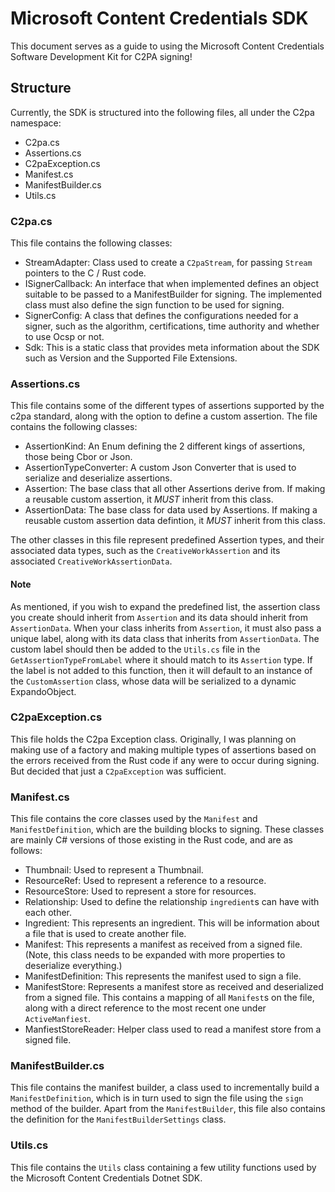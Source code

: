 # Microsoft Content Credentials SDK

This document serves as a guide to using the Microsoft Content Credentials Software Development Kit for C2PA signing!

## Structure

Currently, the SDK is structured into the following files, all under the C2pa namespace:

- C2pa.cs
- Assertions.cs
- C2paException.cs
- Manifest.cs
- ManifestBuilder.cs
- Utils.cs

### C2pa.cs

This file contains the following classes:

- StreamAdapter:    Class used to create a `C2paStream`, for passing `Stream` pointers to the C / Rust code.
- ISignerCallback:  An interface that when implemented defines an object suitable to be passed to a ManifestBuilder for signing. The implemented class must also define the sign function to be used for signing.
- SignerConfig:     A class that defines the configurations needed for a signer, such as the algorithm, certifications, time authority and whether to use Ocsp or not.
- Sdk:              This is a static class that provides meta information about the SDK such as Version and the Supported File Extensions.

### Assertions.cs

This file contains some of the different types of assertions supported by the c2pa standard, along with the option to define a custom assertion. The file contains the following classes:

- AssertionKind:            An Enum defining the 2 different kings of assertions, those being Cbor or Json.
- AssertionTypeConverter:   A custom Json Converter that is used to serialize and deserialize assertions.
- Assertion:                The base class that all other Assertions derive from. If making a reusable custom assertion, it *MUST* inherit from this class.
- AssertionData:            The base class for data used by Assertions. If making a reusable custom assertion data defintion, it *MUST* inherit from this class.

The other classes in this file represent predefined Assertion types, and their associated data types, such as the `CreativeWorkAssertion` and its associated `CreativeWorkAssertionData`.

#### Note

As mentioned, if you wish to expand the predefined list, the assertion class you create should inherit from `Assertion` and its data should inherit from `AssertionData`.
When your class inherits from `Assertion`, it must also pass a unique label, along with its data class that inherits from `AssertionData`.
The custom label should then be added to the `Utils.cs` file in the `GetAssertionTypeFromLabel` where it should match to its `Assertion` type.
If the label is not added to this function, then it will default to an instance of the `CustomAssertion` class, whose data will be serialized to a dynamic ExpandoObject.

### C2paException.cs

This file holds the C2pa Exception class. Originally, I was planning on making use of a factory and making multiple types of assertions based on the errors received from the Rust code if any were to occur during signing.
But decided that just a `C2paException` was sufficient.

### Manifest.cs

This file contains the core classes used by the `Manifest` and `ManifestDefinition`, which are the building blocks to signing. These classes are mainly C# versions of those existing in the Rust code, and are as follows:

- Thumbnail: Used to represent a Thumbnail.
- ResourceRef: Used to represent a reference to a resource.
- ResourceStore: Used to represent a store for resources.
- Relationship: Used to define the relationship `ingredient`s can have with each other.
- Ingredient: This represents an ingredient. This will be information about a file that is used to create another file.
- Manifest: This represents a manifest as received from a signed file. (Note, this class needs to be expanded with more properties to deserialize everything.)
- ManifestDefinition: This represents the manifest used to sign a file.
- ManifestStore: Represents a manifest store as received and deserialized from a signed file. This contains a mapping of all `Manifest`s on the file, along with a direct reference to the most recent one under `ActiveManfiest`.
- ManfiestStoreReader: Helper class used to read a manifest store from a signed file.

### ManifestBuilder.cs

This file contains the manifest builder, a class used to incrementally build a `ManifestDefinition`, which is in turn used to sign the file using the `sign` method of the builder. Apart from the `ManifestBuilder`, this file also contains the definition for the `ManifestBuilderSettings` class.

### Utils.cs

This file contains the `Utils` class containing a few utility functions used by the Microsoft Content Credentials Dotnet SDK.
